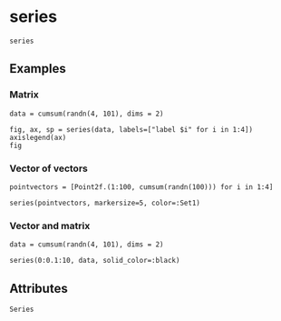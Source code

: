 # series

```@shortdocs; canonical=false
series
```


## Examples

### Matrix

```@figure
data = cumsum(randn(4, 101), dims = 2)

fig, ax, sp = series(data, labels=["label $i" for i in 1:4])
axislegend(ax)
fig
```

### Vector of vectors

```@figure
pointvectors = [Point2f.(1:100, cumsum(randn(100))) for i in 1:4]

series(pointvectors, markersize=5, color=:Set1)
```

### Vector and matrix

```@figure
data = cumsum(randn(4, 101), dims = 2)

series(0:0.1:10, data, solid_color=:black)
```

## Attributes

```@attrdocs
Series
```
